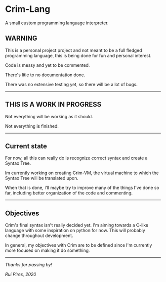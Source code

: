 # Crim-Lang

A small custom programming language interpreter.

## WARNING

This is a personal project project and not meant to be a full fledged programming language, this is being done for fun and personal interest.

Code is messy and yet to be commented.

There's litle to no documentation done.

There was no extensive testing yet, so there will be a lot of bugs.

-------------

## THIS IS A WORK IN PROGRESS 

Not everything will be working as it should.

Not everything is finished.

------------

## Current state

For now, all this can really do is recognize correct syntax and create a Syntax Tree.


Im currently working on creating Crim-VM, the virtual machine to which the Syntax Tree will be translated upon.

When that is done, I'll maybe try to improve many of the things I've done so far, including better organization of the code and commenting.

-----------

## Objectives

Crim's final syntax isn't really decided yet. I'm aiming towards a C-like language with some inspiration on python for now. This will probably change throughout development.

In general, my objectives with Crim are to be defined since I'm currently more focused on making it do something.

------------

_Thanks for passing by!_

_Rui Pires, 2020_



